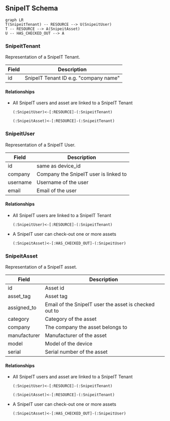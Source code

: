 ## SnipeIT Schema

```mermaid
graph LR
T(SnipeitTenant) -- RESOURCE --> U(SnipeitUser)
T -- RESOURCE --> A(SnipeitAsset)
U -- HAS_CHECKED_OUT --> A
```



### SnipeitTenant

Representation of a SnipeIT Tenant.

|Field | Description|
|-------|-------------|
|id | SnipeIT Tenant ID e.g. "company name"|

#### Relationships

- All SnipeIT users and asset are linked to a SnipeIT Tenant

    ```cypher
    (:SnipeitUser)<-[:RESOURCE]-(:SnipeitTenant)
    ```

    ```cypher
    (:SnipeitAsset)<-[:RESOURCE]-(:SnipeitTenant)
    ```

### SnipeitUser

Representation of a SnipeIT User.

|Field | Description|
|-------|-------------|
|id | same as device_id|
|company | Company the SnipeIT user is linked to|
|username | Username of the user |
|email | Email of the user |

#### Relationships

- All SnipeIT users are linked to a SnipeIT Tenant

    ```cypher
    (:SnipeitUser)<-[:RESOURCE]-(:SnipeitTenant)
    ```

- A SnipeIT user can check-out one or more assets

    ```cypher
    (:SnipeitAsset)<-[:HAS_CHECKED_OUT]-(:SnipeitUser)
    ```


### SnipeitAsset

Representation of a SnipeIT asset.

|Field | Description|
|-------|-------------|
|id | Asset id|
|asset_tag | Asset tag|
|assigned_to | Email of the SnipeIT user the asset is checked out to|
|category | Category of the asset |
|company | The company the asset belongs to |
|manufacturer | Manufacturer of the asset |
|model | Model of the device|
|serial | Serial number of the asset|

#### Relationships

- All SnipeIT users and asset are linked to a SnipeIT Tenant

    ```cypher
    (:SnipeitUser)<-[:RESOURCE]-(:SnipeitTenant)
    ```

    ```cypher
    (:SnipeitAsset)<-[:RESOURCE]-(:SnipeitTenant)
    ```

- A SnipeIT user can check-out one or more assets

    ```cypher
    (:SnipeitAsset)<-[:HAS_CHECKED_OUT]-(:SnipeitUser)
    ```
